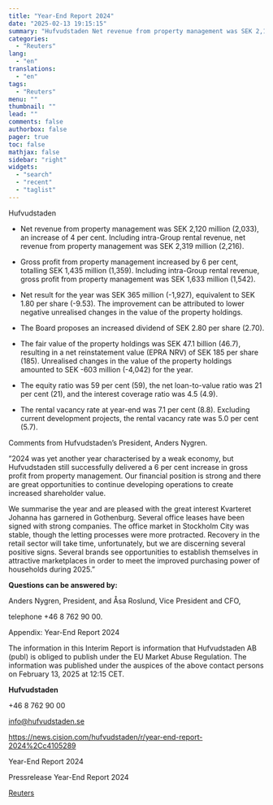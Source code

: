 ```yaml
---
title: "Year-End Report 2024"
date: "2025-02-13 19:15:15"
summary: "Hufvudstaden Net revenue from property management was SEK 2,120 million (2,033), an increase of 4 per cent. Including intra-Group rental revenue, net revenue from property management was SEK 2,319 million (2,216).Gross profit from property management increased by 6 per cent, totalling SEK 1,435 million (1,359). Including intra-Group rental revenue, gross..."
categories:
  - "Reuters"
lang:
  - "en"
translations:
  - "en"
tags:
  - "Reuters"
menu: ""
thumbnail: ""
lead: ""
comments: false
authorbox: false
pager: true
toc: false
mathjax: false
sidebar: "right"
widgets:
  - "search"
  - "recent"
  - "taglist"
---
```


Hufvudstaden

* Net revenue from property management was SEK 2,120 million (2,033), an increase of 4 per cent. Including intra-Group rental revenue, net revenue from property management was SEK 2,319 million (2,216).

* Gross profit from property management increased by 6 per cent, totalling SEK 1,435 million (1,359). Including intra-Group rental revenue, gross profit from property management was SEK 1,633 million (1,542).

* Net result for the year was SEK 365 million (-1,927), equivalent to SEK 1.80 per share (-9.53). The improvement can be attributed to lower negative unrealised changes in the value of the property holdings.

* The Board proposes an increased dividend of SEK 2.80 per share (2.70).

* The fair value of the property holdings was SEK 47.1 billion (46.7), resulting in a net reinstatement value (EPRA NRV) of SEK 185 per share (185). Unrealised changes in the value of the property holdings amounted to SEK -603 million (-4,042) for the year.

* The equity ratio was 59 per cent (59), the net loan-to-value ratio was 21 per cent (21), and the interest coverage ratio was 4.5 (4.9).

* The rental vacancy rate at year-end was 7.1 per cent (8.8). Excluding current development projects, the rental vacancy rate was 5.0 per cent (5.7).

Comments from Hufvudstaden’s President, Anders Nygren.

”2024 was yet another year characterised by a weak economy, but Hufvudstaden still successfully delivered a 6 per cent increase in gross profit from property management. Our financial position is strong and there are great opportunities to continue developing operations to create increased shareholder value.

We summarise the year and are pleased with the great interest Kvarteret Johanna has garnered in Gothenburg. Several office leases have been signed with strong companies. The office market in Stockholm City was stable, though the letting processes were more protracted. Recovery in the retail sector will take time, unfortunately, but we are discerning several positive signs. Several brands see opportunities to establish themselves in attractive marketplaces in order to meet the improved purchasing power of households during 2025.”

**Questions can be answered by:**

Anders Nygren, President, and Åsa Roslund, Vice President and CFO,

telephone +46 8 762 90 00.

Appendix: Year-End Report 2024

The information in this Interim Report is information that Hufvudstaden AB (publ) is obliged to publish under the EU Market Abuse Regulation. The information was published under the auspices of the above contact persons on February 13, 2025 at 12:15 CET.

**Hufvudstaden**

+46 8 762 90 00

info@hufvudstaden.se

https://news.cision.com/hufvudstaden/r/year-end-report-2024%2Cc4105289

Year-End Report 2024

Pressrelease Year-End Report 2024

[Reuters](https://www.tradingview.com/news/reuters.com,2025-02-13:newsml_Wkr6NrqxH:0-year-end-report-2024/)
